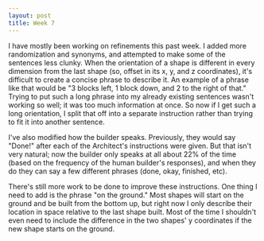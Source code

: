 ```yaml
---
layout: post
title: Week 7
---
```


I have mostly been working on refinements this past week. I added more randomization and synonyms, and attempted to make some of the sentences less clunky. When the orientation of a shape is different in every dimension from the last shape (so, offset in its x, y, and z coordinates), it's difficult to create a concise phrase to describe it. An example of a phrase like that would be "3 blocks left, 1 block down, and 2 to the right of that." Trying to put such a long phrase into my already existing sentences wasn't working so well; it was too much information at once. So now if I get such a long orientation, I split that off into a separate instruction rather than trying to fit it into another sentence.

I've also modified how the builder speaks. Previously, they would say "Done!" after each of the Architect's instructions were given. But that isn't very natural; now the builder only speaks at all about 22% of the time (based on the frequency of the human builder's responses), and when they do they can say a few different phrases (done, okay, finished, etc).

There's still more work to be done to improve these instructions. One thing I need to add is the phrase "on the ground." Most shapes will start on the ground and be built from the bottom up, but right now I only describe their location in space relative to the last shape built. Most of the time I shouldn't even need to include the difference in the two shapes' y coordinates if the new shape starts on the ground.
